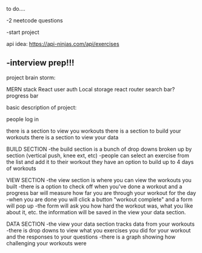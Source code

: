 to do....

-2 neetcode questions

-start project

api idea:
https://api-ninjas.com/api/exercises

## -interview prep!!!

project brain storm:

MERN stack
React
user auth
Local storage
react router
search bar?
progress bar

basic description of project:

people log in

there is a section to view you workouts
there is a section to build your workouts
there is a section to view your data

BUILD SECTION
-the build section is a bunch of drop downs broken up by section (vertical push, knee ext, etc)
-people can select an exercise from the list and add it to their workout
they have an option to build up to 4 days of workouts

VIEW SECTION
-the view section is where you can view the workouts you built
-there is a option to check off when you've done a workout and a progress bar will measure how far you are through your workout for the day
-when you are done you will click a button "workout complete" and a form will pop up
-the form will ask you how hard the workout was, what you like about it, etc. the information will be saved in the view your data section.

DATA SECTION
-the view your data section tracks data from your workouts
-there is drop downs to view what you exercises you did for your workout and the responses to your questions
-there is a graph showing how challenging your workouts were
